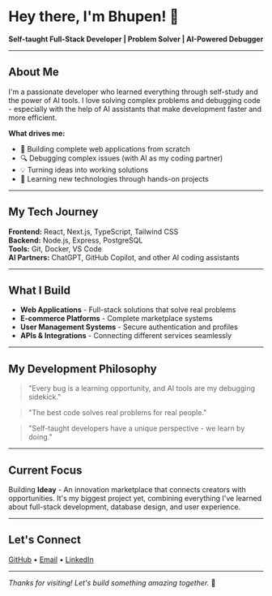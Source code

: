 # Hey there, I'm Bhupen! 👋

**Self-taught Full-Stack Developer | Problem Solver | AI-Powered Debugger**

---

## About Me

I'm a passionate developer who learned everything through self-study and the power of AI tools. I love solving complex problems and debugging code - especially with the help of AI assistants that make development faster and more efficient.

**What drives me:**
- 🚀 Building complete web applications from scratch
- 🔍 Debugging complex issues (with AI as my coding partner)
- 💡 Turning ideas into working solutions
- 🎯 Learning new technologies through hands-on projects

---

## My Tech Journey

**Frontend:** React, Next.js, TypeScript, Tailwind CSS  
**Backend:** Node.js, Express, PostgreSQL  
**Tools:** Git, Docker, VS Code  
**AI Partners:** ChatGPT, GitHub Copilot, and other AI coding assistants

---

## What I Build

- **Web Applications** - Full-stack solutions that solve real problems
- **E-commerce Platforms** - Complete marketplace systems
- **User Management Systems** - Secure authentication and profiles
- **APIs & Integrations** - Connecting different services seamlessly

---

## My Development Philosophy

> "Every bug is a learning opportunity, and AI tools are my debugging sidekick."

> "The best code solves real problems for real people."

> "Self-taught developers have a unique perspective - we learn by doing."

---

## Current Focus

Building **Ideay** - An innovation marketplace that connects creators with opportunities. It's my biggest project yet, combining everything I've learned about full-stack development, database design, and user experience.

---

## Let's Connect

[GitHub](https://github.com/bhupen98) • [Email](mailto:thapa.bhupen47@gmail.com) • [LinkedIn](https://linkedin.com/in/yourprofile)

---

*Thanks for visiting! Let's build something amazing together.* 🚀

